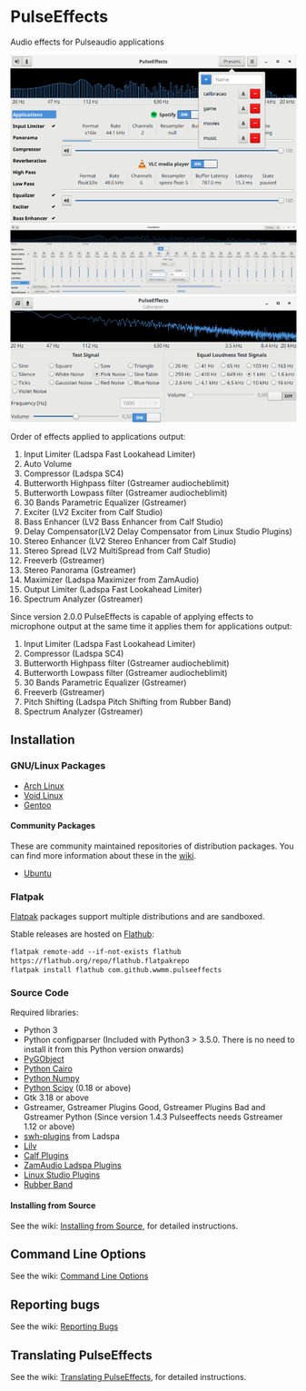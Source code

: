 # PulseEffects

Audio effects for Pulseaudio applications

![](images/pulseeffects.png)
![](images/pulseeffects_equalizer.png)
![](images/pulseeffects_calibration.png)

Order of effects applied to applications output:

1. Input Limiter (Ladspa Fast Lookahead Limiter)
2. Auto Volume
3. Compressor (Ladspa SC4)
4. Butterworth Highpass filter (Gstreamer audiocheblimit)
5. Butterworth Lowpass filter (Gstreamer audiocheblimit)
6. 30 Bands Parametric Equalizer (Gstreamer)
7. Exciter (LV2 Exciter from Calf Studio)
8. Bass Enhancer (LV2 Bass Enhancer from Calf Studio)
9. Delay Compensator(LV2 Delay Compensator from Linux Studio Plugins)
10. Stereo Enhancer (LV2 Stereo Enhancer from Calf Studio)
11. Stereo Spread (LV2 MultiSpread from Calf Studio)
12. Freeverb (Gstreamer)
13. Stereo Panorama (Gstreamer)
14. Maximizer (Ladspa Maximizer from ZamAudio)
15. Output Limiter (Ladspa Fast Lookahead Limiter)
16. Spectrum Analyzer (Gstreamer)

Since version 2.0.0 PulseEffects is capable of applying effects to microphone
output at the same time it applies them for applications output:

1. Input Limiter (Ladspa Fast Lookahead Limiter)
2. Compressor (Ladspa SC4)
3. Butterworth Highpass filter (Gstreamer audiocheblimit)
4. Butterworth Lowpass filter (Gstreamer audiocheblimit)
5. 30 Bands Parametric Equalizer (Gstreamer)
6. Freeverb (Gstreamer)
7. Pitch Shifting (Ladspa Pitch Shifting from Rubber Band)
8. Spectrum Analyzer (Gstreamer)

## Installation

### GNU/Linux Packages

- [Arch Linux](https://aur.archlinux.org/packages/pulseeffects/)
- [Void Linux](https://github.com/voidlinux/void-packages/blob/master/srcpkgs/pulseeffects/template)
- [Gentoo](https://packages.gentoo.org/packages/media-sound/pulseeffects/)

#### Community Packages

These are community maintained repositories of distribution packages. You can
find more information about these in the
[wiki](https://github.com/wwmm/pulseeffects/wiki/Package-Repositories#package-repositories).

- [Ubuntu](https://github.com/wwmm/pulseeffects/wiki/Package-Repositories#ubuntu-1710-and-newer)

### Flatpak

[Flatpak](https://flatpak.org) packages support multiple distributions and are sandboxed.

Stable releases are hosted on [Flathub](https://flathub.org):

```
flatpak remote-add --if-not-exists flathub https://flathub.org/repo/flathub.flatpakrepo
flatpak install flathub com.github.wwmm.pulseeffects
```

### Source Code

Required libraries:

- Python 3
- Python configparser (Included with Python3 > 3.5.0. There is
  no need to install it from this Python version onwards)
- [PyGObject](https://pygobject.readthedocs.io/en/latest/)
- [Python Cairo](https://cairographics.org/pycairo/)
- [Python Numpy](http://www.numpy.org/)
- [Python Scipy](https://scipy.org/scipylib/) (0.18 or above)
- Gtk 3.18 or above
- Gstreamer, Gstreamer Plugins Good, Gstreamer Plugins Bad and Gstreamer Python
 (Since version 1.4.3 Pulseeffects needs Gstreamer 1.12 or above)
- [swh-plugins](https://github.com/swh/ladspa) from Ladspa
- [Lilv](http://drobilla.net/category/lilv/)
- [Calf Plugins](https://calf-studio-gear.org/)
- [ZamAudio Ladspa Plugins](http://www.zamaudio.com/)
- [Linux Studio Plugins](http://lsp-plug.in/)
- [Rubber Band](http://breakfastquay.com/rubberband/)

#### Installing from Source

See the wiki: [Installing from Source](https://github.com/wwmm/pulseeffects/wiki/Installation-from-Source), for detailed instructions.

## Command Line Options

See the wiki: [Command Line Options](https://github.com/wwmm/pulseeffects/wiki/Command-Line-Options)

## Reporting bugs

See the wiki: [Reporting Bugs](https://github.com/wwmm/pulseeffects/wiki/Reporting-bugs)

## Translating PulseEffects

See the wiki: [Translating PulseEffects](https://github.com/wwmm/pulseeffects/wiki/Translating-PulseEffects), for detailed instructions.
